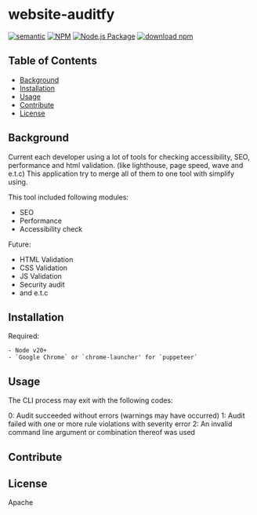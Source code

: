 # website-auditfy
[![semantic](https://img.shields.io/badge/%20%20%F0%9F%93%A6%F0%9F%9A%80-semantic--release-e10079.svg)](https://github.com/semantic-release/semantic-release)
[![NPM](https://img.shields.io/npm/v/website-auditfy)](https://www.npmjs.com/package/website-auditfy)
[![Node.js Package](https://github.com/romanrostislavovich/auditfy/actions/workflows/npm-publish.yml/badge.svg)](https://github.com/romanrostislavovich/auditfy/actions/workflows/npm-publish.yml)
[![download npm](https://img.shields.io/npm/dm/website-auditfy.svg)](https://www.npmjs.com/package/website-auditfy)
> 

## Table of Contents

- [Background](#background)
- [Installation](#installation)
- [Usage](#usage)
- [Contribute](#contribute)
- [License](#license)

## Background 

Current each developer using a lot of tools for checking accessibility, SEO, performance and html validation. (like lighthouse, page speed, wave and e.t.c)
This application try to merge all of them to one tool with simplify using. 

This tool included following modules: 
- SEO
- Performance
- Accessibility check 

Future: 
- HTML Validation
- CSS Validation
- JS Validation 
- Security audit 
- and e.t.c

## Installation

Required: 
```angular2html
- Node v20+
- `Google Chrome` or `chrome-launcher' for `puppeteer`
```

## Usage

The CLI process may exit with the following codes:

0: Audit succeeded without errors (warnings may have occurred)
1: Audit failed with one or more rule violations with severity error
2: An invalid command line argument or combination thereof was used

## Contribute

## License

Apache